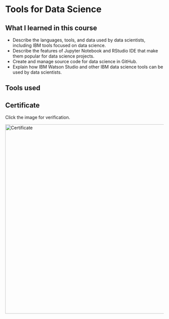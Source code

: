 # Tools for Data Science

## What I learned in this course

* Describe the languages, tools, and data used by data scientists, including IBM tools focused on data science. 
* Describe the features of Jupyter Notebook and RStudio IDE that make them popular for data science projects.
* Create and manage source code for data science in GitHub.
* Explain how IBM Watson Studio and other IBM data science tools can be used by data scientists.

## Tools used

## Certificate

Click the image for verification.

<a href="https://coursera.org/verify/ADZNEUEELNZV"><img src="https://i.gyazo.com/545b28d483134c7db9e471f1eb9ca34f.png" alt="Certificate" width="600" /></a>
